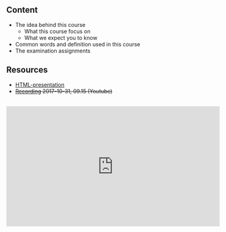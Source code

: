 ## Content
* The idea behind this course
  * What this course focus on 
  * What we expect you to know
* Common words and definition used in this course
* The examination assignments

## Resources
- [HTML-presentation](https://rawgit.com/2dv611/syllabus/master/resources/lectures/01_definitions/index.html#/)
- <del>[Recording](https://youtu.be/B7SVrB6_PPw?t=19m42s&list=PLSWJPPj5sKmoqjJLHTdNsZPg0yeGMdd11) 2017-10-31, 09.15 (Youtube)</del>

<br />
<iframe width="560" height="315" src="https://www.youtube.com/embed/#?t=19m42s&list=PLSWJPPj5sKmoqjJLHTdNsZPg0yeGMdd11" frameborder="0" allowfullscreen></iframe>